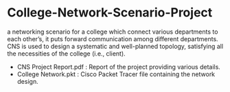 # College-Network-Scenario-Project
a networking scenario for a college which connect various departments to each other’s, it  puts forward communication among different departments. CNS is used to design a systematic and  well-planned topology, satisfying all the necessities of the college (i.e., client).
- CNS Project Report.pdf : Report of the project providing various details.
- College Network.pkt : Cisco Packet Tracer file containing the network design.
